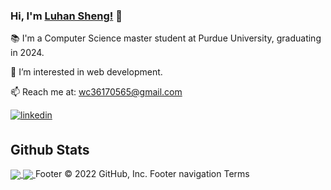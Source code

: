 ### Hi, I'm [Luhan Sheng!](https://github.com/LuhanSheng) 👋

📚 I'm a Computer Science master student at Purdue University, graduating in 2024.

👀 I’m interested in web development.

📫 Reach me at: <a href="mailto:wc36170565@gmail.com">wc36170565@gmail.com</a>

<div align="left">
<!-- <a href="https://github.com/LuhanSheng" target="_blank">
<img src=https://img.shields.io/badge/github-%2324292e.svg?&style=for-the-badge&logo=github&logoColor=white alt=github style="margin-bottom: 5px;" />
</a> -->
<a href="[https://linkedin.com/in/tj-pavaritpong](https://www.linkedin.com/in/luhan-sheng-865234152/)" target="_blank">
<img src=https://img.shields.io/badge/linkedin-%231E77B5.svg?&style=for-the-badge&logo=linkedin&logoColor=white alt=linkedin style="margin-bottom: 5px;" />
</a>
  
## Github Stats  
  <a href="https://github.com/LuhanSheng">
    <img align="center" src="https://github-readme-stats.vercel.app/api?username=LuhanSheng&theme=monokai" />
  </a>
  <a href="https://github.com/LuhanSheng">
    <img align="center" src="https://github-readme-stats.vercel.app/api/top-langs/?username=LuhanSheng&layout=compact&theme=monokai" />
  </a>
Footer
© 2022 GitHub, Inc.
Footer navigation
Terms
